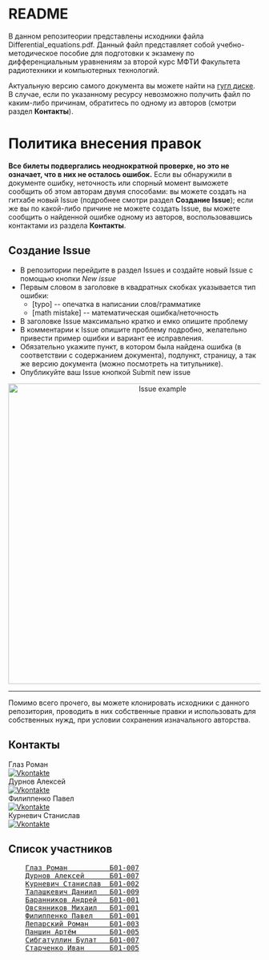 # README

В данном репозитеории представлены исходники файла Differential_equations.pdf. Данный файл 
представляет собой учебно-методическое пособие для подготовки к экзамену по дифференциальным 
уравнениям за второй курс МФТИ Факультета радиотехники и компьютерных технологий.

Актуальную версию самого документа вы можете найти на [гугл диске](https://drive.google.com/drive/folders/1cUJ3YyN2Q2YQwreQzEtUcS5ynuWZQdsB?usp=sharing).
В случае, если по указанному ресурсу невозможно получить файл по каким-либо причинам, обратитесь по
одному из авторов (смотри раздел __Контакты__).


# Политика внесения правок
__Все билеты подвергались неоднократной проверке, но это не означает, что в них не осталось ошибок.__
Если вы обнаружили в документе ошибку, неточность или спорный момент выможете сообщить об этом авторам двумя способами:
вы можете создать на гитхабе новый Issue (подробнее смотри раздел __Создание Issue__); если же вы по какой-либо причине не 
можете создать Issue, вы можете сообщить о найденной ошибке одному из авторов, воспользовавшись контактами из раздела __Контакты__.

## Создание Issue
- В репозитории перейдите в раздел Issues и создайте новый Issue с помощью кнопки _New issue_
- Первым словом в заголовке в квадратных скобках указывается тип ошибки:
    - [typo] -- опечатка в написании слов/грамматике
    - [math mistake] -- математическая ошибка/неточность
- В заголовке Issue максимально кратко и емко опишите проблему
- В комментарии к Issue опишите проблему подробно, желательно привести пример ошибки и вариант ее исправления.
- Обязательно укажите пункт, в котором была найдена ошибка (в соответствии с содержанием документа), подпункт, страницу, а так же версию документа (можно посмотреть на титульнике).
- Опубликуйте ваш Issue кнопкой Submit new issue

<p align="center">
    <img src="./Issue_example.png" alt="Issue example" width="600"/>
</p>

___

Помимо всего прочего, вы можете клонировать исходники с данного репозитория, проводить в них собственные правки и 
использовать для собственных нужд, при условии сохранения изначального авторства.

## Контакты

Глаз Роман    
[![Vkontakte](https://img.shields.io/badge/-Vkontakte-090909?style=for-the-badge&logo=Vk&logoColor=4F7DB3)](https://vk.com/vokerlee)   
Дурнов Алексей   
[![Vkontakte](https://img.shields.io/badge/-Vkontakte-090909?style=for-the-badge&logo=Vk&logoColor=4F7DB3)](https://vk.com/panterrich)   
Филиппенко Павел    
[![Vkontakte](https://img.shields.io/badge/-Vkontakte-090909?style=for-the-badge&logo=Vk&logoColor=4F7DB3)](https://vk.com/id436243157)   
Курневич Станислав    
[![Vkontakte](https://img.shields.io/badge/-Vkontakte-090909?style=for-the-badge&logo=Vk&logoColor=4F7DB3)](https://vk.com/vincent4)   

## Список участников

<pre>
    <a href="https://github.com/Vokerlee">Глаз Роман          Б01-007</a>
    <a href="https://github.com/Panterrich">Дурнов Алексей      Б01-007</a>
    <a href="https://github.com/Stan1slavssKy">Курневич Станислав  Б01-002</a>
    <a href="https://github.com/Hollbrok">Талашкевич Даниил   Б01-009</a>
    <a href="https://github.com/barannikovav">Баранников Андрей   Б01-001</a>
    <a href="https://github.com/OAMichael">Овсянников Михаил   Б01-001</a>
    <a href="https://github.com/pavel-collab">Филиппенко Павел    Б01-001</a>
    <a href="https://github.com/roman-lem">Лепарский Роман     Б01-003</a>
    <a href="https://github.com/neverlios">Паншин Артём        Б01-005</a>
    <a href="https://github.com/Sibonji">Сибгатуллин Булат   Б01-007</a>
    <a href="https://github.com/StaVan28">Старченко Иван      Б01-005</a>
</pre>
